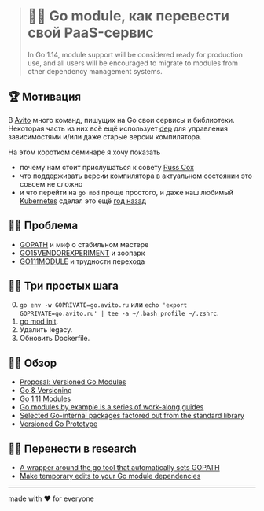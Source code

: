 > # 👨‍🏫 Go module, как перевести свой PaaS-сервис
>
> In Go 1.14, module support will be considered ready for production use, and all users will be encouraged
> to migrate to modules from other dependency management systems.

## 🏆 Мотивация

В [Avito](https://tech.avito.ru) много команд, пишущих на Go свои сервисы и библиотеки. Некоторая часть из них всё ещё использует
[dep](https://golang.github.io/dep/) для управления зависимостями и/или даже старые версии компилятора.

На этом коротком семинаре я хочу показать

- почему нам стоит прислушаться к совету [Russ Cox](https://github.com/golang/dep/issues/1959#issuecomment-407947097)
- что поддерживать версии компилятора в актуальном состоянии это совсем не сложно
- и что перейти на `go mod` проще простого, и даже наш любимый [Kubernetes](https://kubernetes.io) сделал это
ещё [год назад](https://github.com/kubernetes/kubernetes/commit/ef4983fb523b4e277313716ff702cb09e995316d#diff-37aff102a57d3d7b797f152915a6dc16)

## 🤦‍♂️ Проблема

- [GOPATH](https://github.com/golang/go/wiki/GOPATH) и миф о стабильном мастере
- [GO15VENDOREXPERIMENT](https://github.com/golang/go/wiki/PackageManagementTools#go15vendorexperiment) и зоопарк
- [GO111MODULE](https://github.com/golang/go/wiki/PackageManagementTools#go111module) и трудности перехода

## 👨‍💻 Три простых шага

0. `go env -w GOPRIVATE=go.avito.ru` или `echo 'export GOPRIVATE=go.avito.ru' | tee -a ~/.bash_profile ~/.zshrc`.
1. [go mod init](https://tip.golang.org/pkg/cmd/go/internal/modconv/?m=all#pkg-variables).
2. Удалить legacy.
3. Обновить Dockerfile.

## 🕵️‍♂️ Обзор

- [Proposal: Versioned Go Modules](https://go.googlesource.com/proposal/+/master/design/24301-versioned-go.md)
- [Go & Versioning](https://research.swtch.com/vgo)
- [Go 1.11 Modules](https://github.com/golang/go/wiki/Modules)
- [Go modules by example is a series of work-along guides](https://github.com/go-modules-by-example)
- [Selected Go-internal packages factored out from the standard library](https://github.com/rogpeppe/go-internal)
- [Versioned Go Prototype](https://github.com/golang/vgo)

## 👨‍🔬 Перенести в research

- [A wrapper around the go tool that automatically sets GOPATH](https://github.com/myitcv/go)
- [Make temporary edits to your Go module dependencies](https://github.com/rogpeppe/gohack)

---

made with ❤️ for everyone
